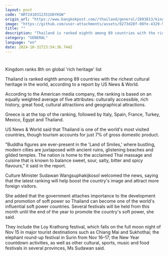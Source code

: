 ```yaml
---
layout: post
code: "ART2410312351U6YKGW"
origin_url: "https://www.bangkokpost.com//thailand/general/2893813/kingdom-ranks-8th-on-global-rich-heritage-list"
image: "https://github.com/user-attachments/assets/0273d28f-08fe-4329-9911-bbbb0b7b7246"
title: ""
description: "Thailand is ranked eighth among 89 countries with the richest cultural heritage in the world, according to a report by US News & World."
category: "GENERAL"
language: "en"
date: 2024-10-31T23:54:36.744Z
---
```


# 

Kingdom ranks 8th on global 'rich heritage' list

Thailand is ranked eighth among 89 countries with the richest cultural heritage in the world, according to a report by US News & World.

According to the American media company, the ranking is based on an equally weighted average of five attributes: culturally accessible, rich history, great food, cultural attractions and geographical attractions.

Greece is at the top of the ranking, followed by Italy, Spain, France, Turkey, Mexico, Egypt and Thailand.

US News & World said that Thailand is one of the world's most visited countries, though tourism accounts for just 7% of gross domestic product.

"Buddha figures are ever-present in the 'Land of Smiles,' where bustling, modern cities are juxtaposed with ancient ruins, glistening beaches and gilded temples. The nation is home to the acclaimed Thai massage and cuisine that is known to balance sweet, sour, salty, bitter and spicy flavours," it said in the report.

Culture Minister Sudawan Wangsuphakijkosol welcomed the news, saying that the latest ranking will help boost the country's image and attract more foreign visitors.

She added that the government attaches importance to the development and promotion of soft power so Thailand can become one of the world's influential soft power countries. Several festivals will be held from this month until the end of the year to promote the country's soft power, she said.

They include the Loy Krathong festival, which falls on the full moon night of Nov 15 in major tourist destinations such as Chiang Mai and Sukhothai; the elephant round-up festival in Surin from Nov 16–17; the New Year countdown activities, as well as other cultural, sports, music and food festivals in several provinces, Ms Sudawan said.